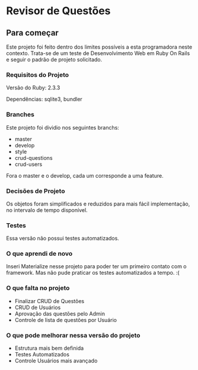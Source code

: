 # Revisor de Questões 

## Para começar

Este projeto foi feito dentro dos limites possíveis a esta programadora neste contexto. Trata-se de um teste de Desenvolvimento Web em Ruby On Rails e seguir o padrão de projeto solicitado. 


### Requisitos do Projeto

Versão do Ruby: 2.3.3

Dependências: sqlite3, bundler 

### Branches

Este projeto foi dividio nos seguintes branchs:

* master
* develop
* style
* crud-questions
* crud-users

Fora o master e o develop, cada um corresponde a uma feature. 



### Decisões de Projeto

Os objetos foram simplificados e reduzidos para mais fácil implementação, no intervalo de tempo disponível.

### Testes

Essa versão não possui testes automatizados. 


### O que aprendi de novo 

Inseri Materialize nesse projeto para poder ter um primeiro contato com o framework. Mas não pude praticar os testes automatizados a tempo. :( 

### O que falta no projeto

* Finalizar CRUD de Questões
* CRUD de Usuários
* Aprovação das questões pelo Admin 
* Controle de lista de questões por Usuário 

### O que pode melhorar nessa versão do projeto

* Estrutura mais bem definida
* Testes Automatizados
* Controle Usuários mais avançado 

